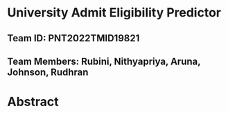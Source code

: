 # University Admit Eligibility Predictor



## Team ID: PNT2022TMID19821
## Team Members: Rubini, Nithyapriya, Aruna, Johnson, Rudhran

# Abstract
